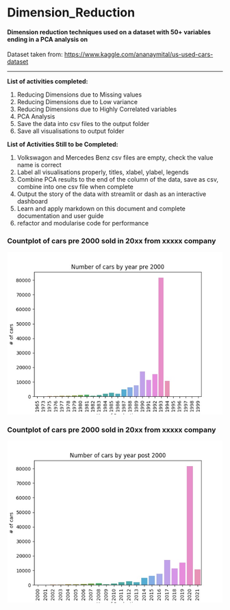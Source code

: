 # Dimension_Reduction
#### Dimension reduction techniques used on a dataset with 50+ variables ending in a PCA analysis on

Dataset taken from: https://www.kaggle.com/ananaymital/us-used-cars-dataset
___
__List of activities completed:__

1. Reducing Dimensions due to Missing values
1. Reducing Dimensions due to Low variance
1. Reducing Dimensions due to Highly Correlated variables
1. PCA Analysis
1. Save the data into csv files to the output folder
1. Save all visualisations to output folder

__List of Activities Still to be Completed:__

1. Volkswagon and Mercedes Benz csv files are empty, check the value name is correct
1. Label all visualisations properly, titles, xlabel, ylabel, legends
1. Combine PCA results to the end of the column of the data, save as csv, combine into one csv file when complete 
1. Output the story of the data with streamlit or dash as an interactive dashboard
1. Learn and apply markdown on this document and complete documentation and user guide
1. refactor and modularise code for performance


### Countplot of cars pre 2000 sold in 20xx from xxxxx company
![Countplot of jeep cars by year](output/pre_2000.jpg)

### Countplot of cars pre 2000 sold in 20xx from xxxxx company
![Countplot of jeep cars by year](output/post_2000.jpg)



